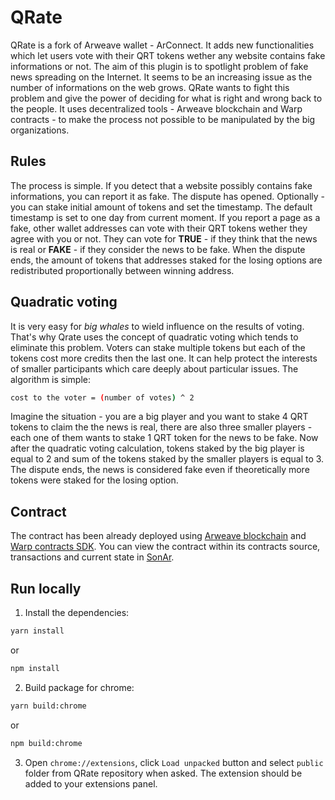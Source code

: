 # QRate

QRate is a fork of Arweave wallet - ArConnect. It adds new functionalities which let users vote with their QRT tokens wether any website contains fake informations or not. The aim of this plugin is to spotlight problem of fake news spreading on the Internet. It seems to be an increasing issue as the number of informations on the web grows. QRate wants to fight this problem and give the power of deciding for what is right and wrong back to the people. It uses decentralized tools - Arweave blockchain and Warp contracts - to make the process not possible to be manipulated by the big organizations.

## Rules

The process is simple. If you detect that a website possibly contains fake informations, you can report it as fake. The dispute has opened. Optionally - you can stake initial amount of tokens and set the timestamp. The default timestamp is set to one day from current moment. If you report a page as a fake, other wallet addresses can vote with their QRT tokens wether they agree with you or not. They can vote for **TRUE** - if they think that the news is real or **FAKE** - if they consider the news to be fake. When the dispute ends, the amount of tokens that addresses staked for the losing options are redistributed proportionally between winning address.

## Quadratic voting

It is very easy for _big whales_ to wield influence on the results of voting. That's why Qrate uses the concept of quadratic voting which tends to eliminate this problem. Voters can stake multiple tokens but each of the tokens cost more credits then the last one. It can help protect the interests of smaller participants which care deeply about particular issues. The algorithm is simple:

```sh
cost to the voter = (number of votes) ^ 2
```

Imagine the situation - you are a big player and you want to stake 4 QRT tokens to claim the the news is real, there are also three smaller players - each one of them wants to stake 1 QRT token for the news to be fake. Now after the quadratic voting calculation, tokens staked by the big player is equal to 2 and sum of the tokens staked by the smaller players is equal to 3. The dispute ends, the news is considered fake even if theoretically more tokens were staked for the losing option.

## Contract

The contract has been already deployed using [Arweave blockchain](https://arweave.org) and [Warp contracts SDK](https://github.com/warp-contracts/warp). You can view the contract within its contracts source, transactions and current state in [SonAr](https://sonar.warp.cc/#/app/contract/SaGNYkJaCiOjYYKBZUi8zvhS5R8gm_aFKWALKdGitYo).

## Run locally

1. Install the dependencies:

```sh
yarn install
```

or

```sh
npm install
```

2. Build package for chrome:

```sh
yarn build:chrome
```

or

```sh
npm build:chrome
```

3. Open `chrome://extensions`, click `Load unpacked` button and select `public` folder from QRate repository when asked. The extension should be added to your extensions panel.
